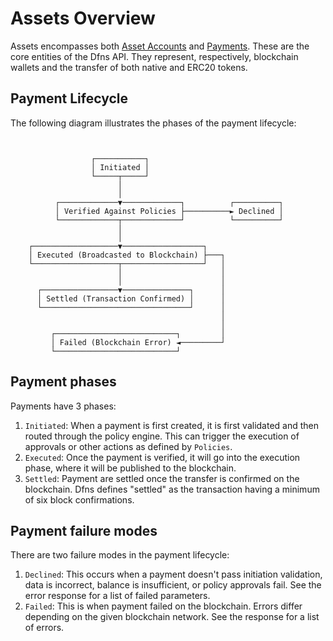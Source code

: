 # Assets Overview

Assets encompasses both [Asset Accounts](../../use-cases/Asset%20Accounts/README.md) and [Payments](../../use-cases/Payments/README.md).   These are the core entities of the Dfns API.  They represent, respectively, blockchain wallets and the transfer of both native and ERC20 tokens.

## Payment Lifecycle

The following diagram illustrates the phases of the payment lifecycle:

```
                  
                  
                  ┌───────────┐
                  │ Initiated │
                  └─────┬─────┘
                        │
                        │
          ┌─────────────▼─────────────┐          ┌──────────┐
          │ Verified Against Policies ├──────────► Declined │
          └─────────────┬─────────────┘          └──────────┘
                        │
                        │
    ┌───────────────────▼──────────────────┐
    │ Executed (Broadcasted to Blockchain) ├───┐
    └───────────────────┬──────────────────┘   │
                        │                      │
                        │                      │
      ┌─────────────────▼───────────────┐      │
      │ Settled (Transaction Confirmed) │      │
      └─────────────────────────────────┘      │
                                               │
                                               │
         ┌───────────────────────────┐         │
         │ Failed (Blockchain Error) ◄─────────┘
         └───────────────────────────┘

```
## Payment phases

Payments have 3 phases:

1. `Initiated`: When a payment is first created, it is first validated and then routed through the policy engine. This can trigger the execution of approvals or other actions as defined by `Policies`.
2. `Executed`: Once the payment is verified, it will go into the execution phase, where it will be published to the blockchain.
3. `Settled`: Payment are settled once the transfer is confirmed on the blockchain.  Dfns defines "settled" as the transaction having a minimum of six block confirmations.

## Payment failure modes

There are two failure modes in the payment lifecycle:

1. `Declined`:  This occurs when a payment doesn't pass initiation validation, data is incorrect, balance is insufficient, or policy approvals fail. See the error response for a list of failed parameters.
2. `Failed`: This is when payment failed on the blockchain.  Errors differ depending on the given blockchain network. See the response for a list of errors.
